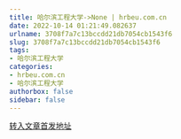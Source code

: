```yaml
---
title: 哈尔滨工程大学->None | hrbeu.com.cn
date: 2022-10-14 01:21:49.082637
urlname: 3708f7a7c13bccdd21db7054cb1543f6
slug: 3708f7a7c13bccdd21db7054cb1543f6
tags: 
- 哈尔滨工程大学
categories:
- hrbeu.com.cn
- 哈尔滨工程大学
authorbox: false
sidebar: false
---
```





[转入文章首发地址](https://hlj.sina.cn/edu/campus/2022-10-11/detail-imqqsmrp2200167.d.html?sinawapsharesource=newsapp&wm=3200_0001)